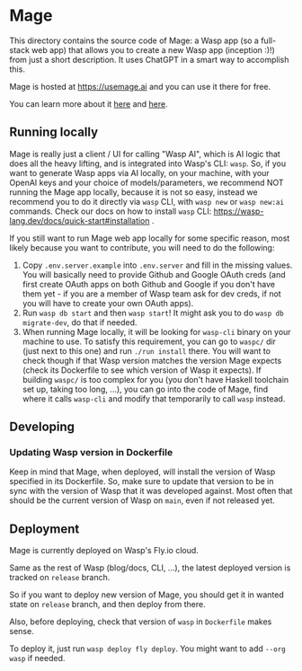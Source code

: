 # Mage

This directory contains the source code of Mage: a Wasp app (so a full-stack web app) that allows you to create a new Wasp app (inception :)!) from just a short description. It uses ChatGPT in a smart way to accomplish this.

Mage is hosted at https://usemage.ai and you can use it there for free.

You can learn more about it [here](https://wasp-lang.dev/blog/2023/07/10/gpt-web-app-generator) and [here](https://wasp-lang.dev/blog/2023/07/17/how-we-built-gpt-web-app-generator).

## Running locally

Mage is really just a client / UI for calling "Wasp AI", which is AI logic that does all the heavy lifting, and is integrated into Wasp's CLI: `wasp`.
So, if you want to generate Wasp apps via AI locally, on your machine, with your OpenAI keys and your choice of models/parameters, we recommend NOT running the Mage app locally, because it is not so easy, instead we recommend you to do it directly via `wasp` CLI, with `wasp new` or `wasp new:ai` commands. Check our docs on how to install `wasp` CLI: https://wasp-lang.dev/docs/quick-start#installation .

If you still want to run Mage web app locally for some specific reason, most likely because you want to contribute, you will need to do the following:

1. Copy `.env.server.example` into `.env.server` and fill in the missing values. You will basically need to provide Github and Google OAuth creds (and first create OAuth apps on both Github and Google if you don't have them yet - if you are a member of Wasp team ask for dev creds, if not you will have to create your own OAuth apps).
2. Run `wasp db start` and then `wasp start`! It might ask you to do `wasp db migrate-dev`, do that if needed.
3. When running Mage locally, it will be looking for `wasp-cli` binary on your machine to use. To satisfy this requirement, you can go to `waspc/` dir (just next to this one) and run `./run install` there. You will want to check though if that Wasp version matches the version Mage expects (check its Dockerfile to see which version of Wasp it expects).
   If building `waspc/` is too complex for you (you don't have Haskell toolchain set up, taking too long, ...), you can go into the code of Mage, find where it calls `wasp-cli` and modify that temporarily to call `wasp` instead.

## Developing

### Updating Wasp version in Dockerfile

Keep in mind that Mage, when deployed, will install the version of Wasp specified in its Dockerfile.
So, make sure to update that version to be in sync with the version of Wasp that it was developed against.
Most often that should be the current version of Wasp on `main`, even if not released yet.

## Deployment

Mage is currently deployed on Wasp's Fly.io cloud.

Same as the rest of Wasp (blog/docs, CLI, ...), the latest deployed version is tracked on `release` branch.

So if you want to deploy new version of Mage, you should get it in wanted state on `release` branch, and then deploy from there.

Also, before deploying, check that version of `wasp` in `Dockerfile` makes sense.

To deploy it, just run `wasp deploy fly deploy`. You might want to add `--org wasp` if needed.
